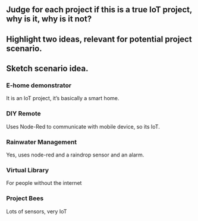 ## Judge for each project if this is a true IoT project, why is it, why is it not? 
## Highlight two ideas, relevant for potential project scenario. 
## Sketch scenario idea.
### E-home demonstrator
It is an IoT project, it’s basically a smart home.
### DIY Remote
Uses Node-Red to communicate with mobile device, so its IoT.
### Rainwater Management
Yes, uses node-red and a raindrop sensor and an alarm.
### Virtual Library
For people without the internet
### Project Bees
Lots of sensors, very IoT
